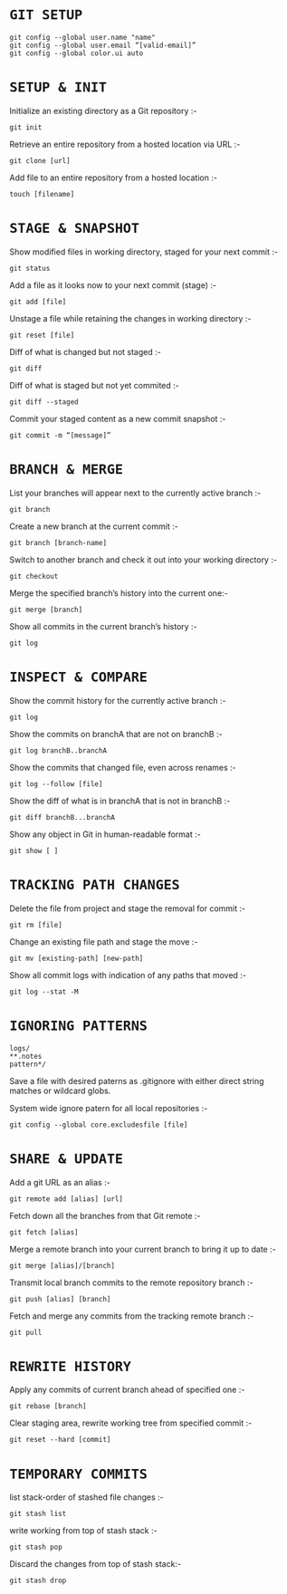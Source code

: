 # `GIT SETUP`
```
git config --global user.name "name"
git config --global user.email “[valid-email]”
git config --global color.ui auto
```
# `SETUP & INIT`
Initialize an existing directory as a Git repository :-
```
git init
```
Retrieve an entire repository from a hosted location via URL :-
```
git clone [url]
```
Add file to an entire repository from a hosted location :-
```
touch [filename]
```
# `STAGE & SNAPSHOT`
Show modified files in working directory, staged for your next commit :-
```
git status
```
Add a file as it looks now to your next commit (stage) :-
```
git add [file]
```
Unstage a file while retaining the changes in working directory :-
```
git reset [file]
```
Diff of what is changed but not staged :-
```
git diff
```
Diff of what is staged but not yet commited :-
```
git diff --staged
```
Commit your staged content as a new commit snapshot :-
```
git commit -m “[message]”
```
# `BRANCH & MERGE`
List your branches will appear next to the currently active branch :-
```
git branch
```
Create a new branch at the current commit :-
```
git branch [branch-name]
```
Switch to another branch and check it out into your working directory :-
```
git checkout
```
Merge the specified branch’s history into the current one:-
```
git merge [branch]
```
Show all commits in the current branch’s history :-
```
git log
```
# `INSPECT & COMPARE`
Show the commit history for the currently active branch :-
```
git log
```
Show the commits on branchA that are not on branchB :-
```
git log branchB..branchA
```
Show the commits that changed file, even across renames :-
```
git log --follow [file]
```
Show the diff of what is in branchA that is not in branchB :-
```
git diff branchB...branchA
```
Show any object in Git in human-readable format :-
```
git show [ ]
```
# `TRACKING PATH CHANGES`
Delete the file from project and stage the removal for commit :-
```
git rm [file]
```
Change an existing file path and stage the move :-
```
git mv [existing-path] [new-path]
```
Show all commit logs with indication of any paths that moved :-
```
git log --stat -M
```

# `IGNORING PATTERNS`

```
logs/
**.notes
pattern*/
```
Save a file with desired paterns as .gitignore with either direct string
matches or wildcard globs.

System wide ignore patern for all local repositories :-
```
git config --global core.excludesfile [file]
```
# `SHARE & UPDATE`
Add a git URL as an alias :-
```
git remote add [alias] [url]
```

Fetch down all the branches from that Git remote :-
```
git fetch [alias]
```

Merge a remote branch into your current branch to bring it up to date :-
```
git merge [alias]/[branch]
```

Transmit local branch commits to the remote repository branch :-
```
git push [alias] [branch]
```

Fetch and merge any commits from the tracking remote branch :-
```
git pull
```

# `REWRITE HISTORY`

Apply any commits of current branch ahead of specified one :-
```
git rebase [branch]
```
Clear staging area, rewrite working tree from specified commit :-
```
git reset --hard [commit]
```
# `TEMPORARY COMMITS`



list stack-order of stashed file changes :-
```
git stash list
```
write working from top of stash stack :-
```
git stash pop
````

Discard the changes from top of stash stack:-
```
git stash drop
```
